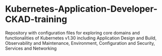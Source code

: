 # Kubernetes-Application-Developer-CKAD-training
Repository with configuration files for exploring core domains and functionalities of Kubernetes v1.30 including Application Design and Build, Observability and Maintenance, Environment, Configuration and Security, Services and Networking
